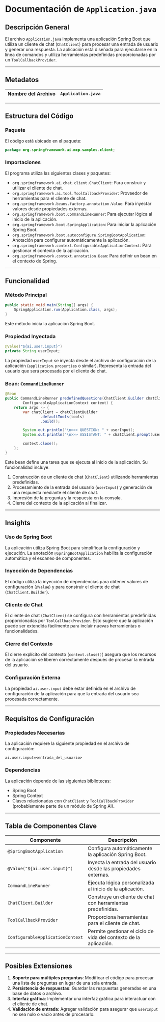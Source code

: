 # Documentación de `Application.java`

## Descripción General

El archivo `Application.java` implementa una aplicación Spring Boot que utiliza un cliente de chat (`ChatClient`) para procesar una entrada de usuario y generar una respuesta. La aplicación está diseñada para ejecutarse en la línea de comandos y utiliza herramientas predefinidas proporcionadas por un `ToolCallbackProvider`.

---

## Metadatos

| **Nombre del Archivo** | `Application.java` |
|-------------------------|--------------------|

---

## Estructura del Código

### Paquete
El código está ubicado en el paquete:
```java
package org.springframework.ai.mcp.samples.client;
```

### Importaciones
El programa utiliza las siguientes clases y paquetes:
- `org.springframework.ai.chat.client.ChatClient`: Para construir y utilizar el cliente de chat.
- `org.springframework.ai.tool.ToolCallbackProvider`: Proveedor de herramientas para el cliente de chat.
- `org.springframework.beans.factory.annotation.Value`: Para inyectar valores desde propiedades externas.
- `org.springframework.boot.CommandLineRunner`: Para ejecutar lógica al inicio de la aplicación.
- `org.springframework.boot.SpringApplication`: Para iniciar la aplicación Spring Boot.
- `org.springframework.boot.autoconfigure.SpringBootApplication`: Anotación para configurar automáticamente la aplicación.
- `org.springframework.context.ConfigurableApplicationContext`: Para gestionar el contexto de la aplicación.
- `org.springframework.context.annotation.Bean`: Para definir un bean en el contexto de Spring.

---

## Funcionalidad

### Método Principal
```java
public static void main(String[] args) {
    SpringApplication.run(Application.class, args);
}
```
Este método inicia la aplicación Spring Boot.

### Propiedad Inyectada
```java
@Value("${ai.user.input}")
private String userInput;
```
La propiedad `userInput` se inyecta desde el archivo de configuración de la aplicación (`application.properties` o similar). Representa la entrada del usuario que será procesada por el cliente de chat.

### Bean: `CommandLineRunner`
```java
@Bean
public CommandLineRunner predefinedQuestions(ChatClient.Builder chatClientBuilder, ToolCallbackProvider tools,
        ConfigurableApplicationContext context) {
    return args -> {
        var chatClient = chatClientBuilder
                .defaultTools(tools)
                .build();

        System.out.println("\n>>> QUESTION: " + userInput);
        System.out.println("\n>>> ASSISTANT: " + chatClient.prompt(userInput).call().content());

        context.close();
    };
}
```
Este bean define una tarea que se ejecuta al inicio de la aplicación. Su funcionalidad incluye:
1. Construcción de un cliente de chat (`ChatClient`) utilizando herramientas predefinidas.
2. Procesamiento de la entrada del usuario (`userInput`) y generación de una respuesta mediante el cliente de chat.
3. Impresión de la pregunta y la respuesta en la consola.
4. Cierre del contexto de la aplicación al finalizar.

---

## Insights

### Uso de Spring Boot
La aplicación utiliza Spring Boot para simplificar la configuración y ejecución. La anotación `@SpringBootApplication` habilita la configuración automática y el escaneo de componentes.

### Inyección de Dependencias
El código utiliza la inyección de dependencias para obtener valores de configuración (`@Value`) y para construir el cliente de chat (`ChatClient.Builder`).

### Cliente de Chat
El cliente de chat (`ChatClient`) se configura con herramientas predefinidas proporcionadas por `ToolCallbackProvider`. Esto sugiere que la aplicación puede ser extendida fácilmente para incluir nuevas herramientas o funcionalidades.

### Cierre del Contexto
El cierre explícito del contexto (`context.close()`) asegura que los recursos de la aplicación se liberen correctamente después de procesar la entrada del usuario.

### Configuración Externa
La propiedad `ai.user.input` debe estar definida en el archivo de configuración de la aplicación para que la entrada del usuario sea procesada correctamente.

---

## Requisitos de Configuración

### Propiedades Necesarias
La aplicación requiere la siguiente propiedad en el archivo de configuración:
```properties
ai.user.input=<entrada_del_usuario>
```

### Dependencias
La aplicación depende de las siguientes bibliotecas:
- Spring Boot
- Spring Context
- Clases relacionadas con `ChatClient` y `ToolCallbackProvider` (probablemente parte de un módulo de Spring AI).

---

## Tabla de Componentes Clave

| **Componente**              | **Descripción**                                                                 |
|------------------------------|---------------------------------------------------------------------------------|
| `@SpringBootApplication`     | Configura automáticamente la aplicación Spring Boot.                           |
| `@Value("${ai.user.input}")` | Inyecta la entrada del usuario desde las propiedades externas.                  |
| `CommandLineRunner`          | Ejecuta lógica personalizada al inicio de la aplicación.                       |
| `ChatClient.Builder`         | Construye un cliente de chat con herramientas predefinidas.                    |
| `ToolCallbackProvider`       | Proporciona herramientas para el cliente de chat.                              |
| `ConfigurableApplicationContext` | Permite gestionar el ciclo de vida del contexto de la aplicación.          |

---

## Posibles Extensiones

1. **Soporte para múltiples preguntas**: Modificar el código para procesar una lista de preguntas en lugar de una sola entrada.
2. **Persistencia de respuestas**: Guardar las respuestas generadas en una base de datos o archivo.
3. **Interfaz gráfica**: Implementar una interfaz gráfica para interactuar con el cliente de chat.
4. **Validación de entrada**: Agregar validación para asegurar que `userInput` no sea nulo o vacío antes de procesarlo.
